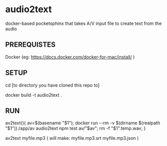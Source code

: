 # audio2text
docker-based pocketsphinx that takes A/V input file to create text from the audio

## PREREQUISTES
Docker (eg:  https://docs.docker.com/docker-for-mac/install/ )

## SETUP
cd [to directory you have cloned this repo to]

docker build -t audio2text .

## RUN
av2text(){ av=$(basename "$1"); docker run --rm -v $(dirname $(realpath "$1")):/app/av audio2text npm test av/"$av"; rm -f "$1".temp.wav; }

av2text myfile.mp3
   ( will make:   myfile.mp3.srt   myfile.mp3.json )
